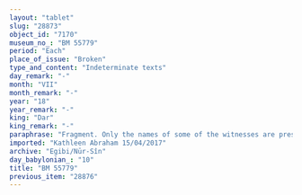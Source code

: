 ```yaml
---
layout: "tablet"
slug: "28873"
object_id: "7170"
museum_no_: "BM 55779"
period: "Each"
place_of_issue: "Broken"
type_and_content: "Indeterminate texts"
day_remark: "-"
month: "VII"
month_remark: "-"
year: "18"
year_remark: "-"
king: "Dar"
king_remark: "-"
paraphrase: "Fragment. Only the names of some of the witnesses are preserved"
imported: "Kathleen Abraham 15/04/2017"
archive: "Egibi/Nūr-Sîn"
day_babylonian_: "10"
title: "BM 55779"
previous_item: "28876"
---
```

